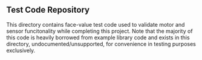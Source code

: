 ## Test Code Repository

This directory contains face-value test code used to validate motor and 
sensor funcitonality while completing this project. Note that the majority
of this code is heavily borrowed from example library code and exists in 
this directory, undocumented/unsupported, for convenience in testing purposes
exclusively.
